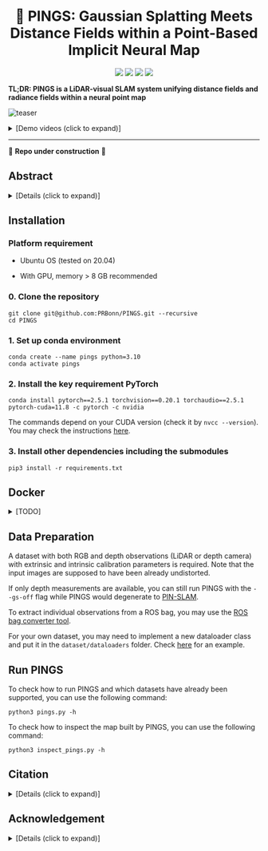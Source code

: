 <p align="center">

  <h1 align="center">📌 PINGS: Gaussian Splatting Meets Distance Fields within a Point-Based Implicit Neural Map</h1>

  <p align="center">
    <a href="https://github.com/PRBonn/PINGS#run-pings"><img src="https://img.shields.io/badge/python-3670A0?style=flat-square&logo=python&logoColor=ffdd54" /></a>
    <a href="https://github.com/PRBonn/PINGS#installation"><img src="https://img.shields.io/badge/Linux-FCC624?logo=linux&logoColor=black" /></a>
    <a href="https://www.ipb.uni-bonn.de/wp-content/papercite-data/pdf/pan2025rss.pdf"><img src="https://img.shields.io/badge/Paper-pdf-<COLOR>.svg?style=flat-square" /></a>
    <a href="https://github.com/PRBonn/PINGS/blob/main/LICENSE"><img src="https://img.shields.io/badge/License-MIT-blue.svg?style=flat-square" /></a>
  </p>
</p>

**TL;DR: PINGS is a LiDAR-visual SLAM system unifying distance fields and radiance fields within a neural point map**

![teaser](https://github.com/user-attachments/assets/0ec8b71d-8902-445c-a07c-f9a7e08fb3e2)

<details>
  <summary>[Demo videos (click to expand)]</summary>

| SLAM example 1 | SLAM example 2 | Render from Map |
| :-: | :-: | :-: |
| <video src='https://github.com/user-attachments/assets/d4de3d86-589d-4f84-ad30-102fdac9fb53'> | <video src='https://github.com/user-attachments/assets/332c8633-6ff6-4dc2-bd42-19944cc8cfed'> | <video src='https://github.com/user-attachments/assets/acbacfdb-1f8f-4447-905a-5abd7ae80a62'> |

</details>





----

🚧 **Repo under construction** 🚧


## Abstract

<details>
  <summary>[Details (click to expand)]</summary>
Robots require high-fidelity reconstructions of their environment for effective operation. Such scene representations should be both, geometrically accurate and photorealistic to support downstream tasks. While this can be achieved by building distance fields from range sensors and radiance fields from cameras, the scalable incremental mapping of both fields consistently and at the same time with high quality remains challenging. In this paper, we propose a novel map representation that unifies a continuous signed distance field and a Gaussian splatting radiance field within an elastic and compact point-based implicit neural map. By enforcing geometric consistency between these fields, we achieve mutual improvements by exploiting both modalities. We devise a LiDAR-visual SLAM system called PINGS using the proposed map representation and evaluate it on several challenging large-scale datasets. Experimental results demonstrate that PINGS can incrementally build globally consistent distance and radiance fields encoded with a compact set of neural points. Compared to the state-of-the-art methods, PINGS achieves superior photometric and geometric rendering at novel views by leveraging the constraints from the distance field. Furthermore, by utilizing dense photometric cues and multi-view consistency from the radiance field, PINGS produces more accurate distance fields, leading to improved odometry estimation and mesh reconstruction.
</details>


## Installation

### Platform requirement

* Ubuntu OS (tested on 20.04)

* With GPU, memory > 8 GB recommended

### 0. Clone the repository

```
git clone git@github.com:PRBonn/PINGS.git --recursive
cd PINGS
```

### 1. Set up conda environment

```
conda create --name pings python=3.10
conda activate pings
```

### 2. Install the key requirement PyTorch

```
conda install pytorch==2.5.1 torchvision==0.20.1 torchaudio==2.5.1 pytorch-cuda=11.8 -c pytorch -c nvidia
```

The commands depend on your CUDA version (check it by `nvcc --version`). You may check the instructions [here](https://pytorch.org/get-started/previous-versions/).


### 3. Install other dependencies including the submodules

```
pip3 install -r requirements.txt
```

## Docker
<details>
  <summary>[TODO]</summary>

</details>

## Data Preparation

A dataset with both RGB and depth observations (LiDAR or depth camera) with extrinsic and intrinsic calibration parameters is required. Note that the input images are supposed to have been already undistorted.

If only depth measurements are available, you can still run PINGS with the `--gs-off` flag while PINGS would degenerate to [PIN-SLAM](https://github.com/PRBonn/PIN_SLAM).

To extract individual observations from a ROS bag, you may use the [ROS bag converter tool](https://github.com/YuePanEdward/rosbag_converter).

For your own dataset, you may need to implement a new dataloader class and put it in the `dataset/dataloaders` folder. 
Check [here](https://github.com/PRBonn/PINGS/blob/main/dataset/dataloaders/ipb_car.py) for an example.


## Run PINGS


To check how to run PINGS and which datasets have already been supported, you can use the following command:

```
python3 pings.py -h 
```

To check how to inspect the map built by PINGS, you can use the following command:

```
python3 inspect_pings.py -h 
```

## Citation

<details>
  <summary>[Details (click to expand)]</summary>


If you use PINGS for any academic work, please cite our original [paper](https://www.roboticsproceedings.org/rss21/p040.pdf).

```
@inproceedings{pan2025rss,
author = {Y. Pan and X. Zhong and L. Jin and L. Wiesmann and M. Popovi\'c and J. Behley and C. Stachniss},
title = {{PINGS: Gaussian Splatting Meets Distance Fields within a Point-Based Implicit Neural Map}},
booktitle= {Robotics: Science and Systems (RSS)},
year = {2025},
codeurl = {https://github.com/PRBonn/PINGS},
url = {https://www.ipb.uni-bonn.de/wp-content/papercite-data/pdf/pan2025rss.pdf}
}
```
</details>

## Acknowledgement

<details>
  <summary>[Details (click to expand)]</summary>

PINGS is built on top of our previous work [PIN-SLAM](https://github.com/PRBonn/PIN_SLAM) and we thank the authors for the following works:

* [3DGS](https://github.com/graphdeco-inria/gaussian-splatting)
* [Gaussian Surfels](https://github.com/turandai/gaussian_surfels)
* [2DGS](https://github.com/hbb1/2d-gaussian-splatting)
* [Scaffold-GS](https://github.com/city-super/Scaffold-GS)
* [MonoGS](https://github.com/muskie82/MonoGS)
* [Oxford Spires Dataset](https://github.com/ori-drs/oxford_spires_dataset)

</details>

